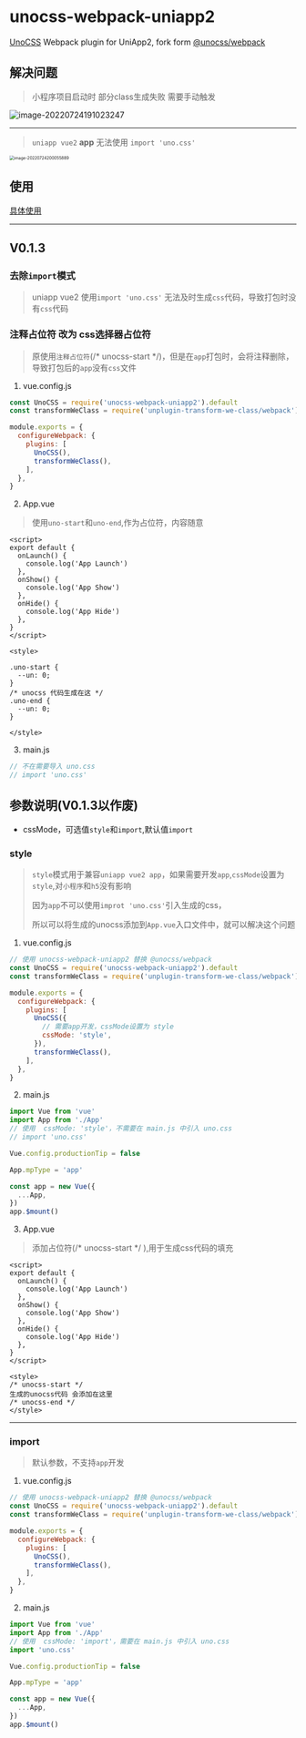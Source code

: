 # unocss-webpack-uniapp2

[UnoCSS](https://github.com/unocss/unocss) Webpack plugin for UniApp2, fork form [@unocss/webpack](https://github.com/unocss/unocss/tree/main/packages/webpack)

## 解决问题

>  小程序项目启动时 部分class生成失败 需要手动触发

![image-20220724191023247](https://fastly.jsdelivr.net/gh/MellowCo/image-host/2022/202207241910381.png)



---

>  `uniapp vue2` **app** 无法使用 `import 'uno.css'`

<img src="https://fastly.jsdelivr.net/gh/MellowCo/image-host/2022/202207242000978.png" alt="image-20220724200055889" style="zoom:50%;" />

## 使用

[具体使用](https://github.com/MellowCo/unocss-preset-weapp#uniapp-vue2)




---
## V0.1.3

### 去除`import`模式

> uniapp vue2 使用`import 'uno.css'` 无法及时生成`css`代码，导致打包时没有`css`代码

### 注释占位符 改为 css选择器占位符

> 原使用`注释占位符`(/* unocss-start */)，但是在`app`打包时，会将注释删除，导致打包后的`app`没有`css`文件

1. vue.config.js

```js
const UnoCSS = require('unocss-webpack-uniapp2').default
const transformWeClass = require('unplugin-transform-we-class/webpack')

module.exports = {
  configureWebpack: {
    plugins: [
      UnoCSS(),
      transformWeClass(),
    ],
  },
}
```

2. App.vue

> 使用`uno-start`和`uno-end`,作为占位符，内容随意

```vue
<script>
export default {
  onLaunch() {
    console.log('App Launch')
  },
  onShow() {
    console.log('App Show')
  },
  onHide() {
    console.log('App Hide')
  },
}
</script>

<style>
    
.uno-start {
  --un: 0;
}
/* unocss 代码生成在这 */
.uno-end {
  --un: 0;
}

</style>
```

3. main.js

```js
// 不在需要导入 uno.css
// import 'uno.css'
```











## 参数说明(V0.1.3以作废)

* cssMode，可选值`style`和`import`,默认值`import`

### style

> `style`模式用于兼容`uniapp vue2 app`，如果需要开发`app`,`cssMode`设置为`style`,对`小程序`和`h5`没有影响
>
> 因为`app`不可以使用`improt 'uno.css'`引入生成的css，
>
> 所以可以将生成的unocss添加到`App.vue`入口文件中，就可以解决这个问题

1. vue.config.js

```js
// 使用 unocss-webpack-uniapp2 替换 @unocss/webpack
const UnoCSS = require('unocss-webpack-uniapp2').default
const transformWeClass = require('unplugin-transform-we-class/webpack')

module.exports = {
  configureWebpack: {
    plugins: [
      UnoCSS({
        // 需要app开发，cssMode设置为 style
        cssMode: 'style',
      }),
      transformWeClass(),
    ],
  },
}
```

2. main.js

```js
import Vue from 'vue'
import App from './App'
// 使用  cssMode: 'style'，不需要在 main.js 中引入 uno.css
// import 'uno.css'

Vue.config.productionTip = false

App.mpType = 'app'

const app = new Vue({
  ...App,
})
app.$mount()
```

3. App.vue

> 添加占位符(/* unocss-start */ ),用于生成css代码的填充

```vue
<script>
export default {
  onLaunch() {
    console.log('App Launch')
  },
  onShow() {
    console.log('App Show')
  },
  onHide() {
    console.log('App Hide')
  },
}
</script>

<style>
/* unocss-start */
生成的unocss代码 会添加在这里
/* unocss-end */
</style>
```



---

### import

> 默认参数，不支持`app`开发

1. vue.config.js

```js
// 使用 unocss-webpack-uniapp2 替换 @unocss/webpack
const UnoCSS = require('unocss-webpack-uniapp2').default
const transformWeClass = require('unplugin-transform-we-class/webpack')

module.exports = {
  configureWebpack: {
    plugins: [
      UnoCSS(),
      transformWeClass(),
    ],
  },
}
```

2. main.js

```js
import Vue from 'vue'
import App from './App'
// 使用  cssMode: 'import'，需要在 main.js 中引入 uno.css
import 'uno.css'

Vue.config.productionTip = false

App.mpType = 'app'

const app = new Vue({
  ...App,
})
app.$mount()
```





